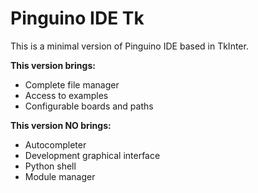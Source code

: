 Pinguino IDE Tk
===============

This is a minimal version of Pinguino IDE based in TkInter.


**This version brings:**
  * Complete file manager
  * Access to examples
  * Configurable boards and paths


**This version NO brings:**
  * Autocompleter
  * Development graphical interface
  * Python shell
  * Module manager